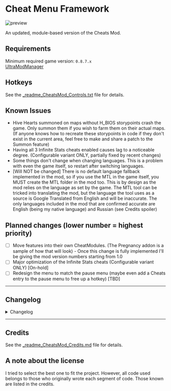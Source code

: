 # Cheat Menu Framework

![preview](https://github.com/K3nny567/Cheat-Menu-Framework/assets/144315629/2883bcf7-898a-4590-9887-725257b5afdf)

An updated, module-based version of the Cheats Mod.

<!-- Latest version: #latest -->

## Requirements

Minimum required game version: `0.8.7.x`<br/>
[UltraModManager](https://mega.nz/folder/FzdxST7a#SRSft4Jj27Tu_jL5O_3RXQ)

## Hotkeys

See the [_readme_CheatsMod_Controls.txt](Framework/_readme_CheatsMod_Controls.txt) file for details.

## Known Issues

- Hive Hearts summoned on maps without H_BIOS storypoints crash the game. Only summon them if you wish to farm them on their actual maps. (If anyone knows how to recreate these storypoints in code if they don't exist in the current area, feel free to make and share a patch to the Summon feature)
- Having all 3 Infinite Stats cheats enabled causes lag to a noticeable degree. (Configurable variant ONLY, partially fixed by recent changes)
- Some things don't change when changing languages. This is a problem with even the game itself, so restart after switching languages.
- [Will NOT be changed] There is no default language fallback implemented in the mod, so if you use the MTL in the game itself, you MUST create the MTL folder in the mod too. This is by design as the mod relies on the language as set by the game. The MTL tool can be tricked into translating the mod, but the language the tool uses as a source is Google Translated from English and will be inaccurate. The only languages included in the mod that are confirmed accurate are English (being my native language) and Russian (see Credits spoiler)

## Planned changes (lower number = highest priority)

- [ ] Move features into their own CheatModules. (The Pregnancy addon is a sample of how that will look) - Once this change is fully implemented I'll be giving the mod version numbers starting from 1.0
- [ ] Major optimization of the Infinite Stats cheats (Configurable variant ONLY) [On-hold]
- [ ] Redesign the menu to match the pause menu (maybe even add a Cheats entry to the pause menu to free up a hotkey) [TBD]

<hr/>

## Changelog

<details>
<summary>Changelog</summary>

- Cleaned up code indentation.
- Renamed dependency to 99998_Lib_DebugMenu
- Move fixes related to scenes into 99998_Lib_DebugMenu
- Added trigger_debug_window_entry to 99998_Lib_DebugMenu.
  (Only installing the dependency gives a standard Debug Menu.)
- Commented out the remaining Battle Test code as it was causing issues in its current state.
- Changed all instances of @autoheal to $autoheal
- Moved `$autoheal = false` out of `class Scene_Base` to make it global.
  (Makes persistent while the game is running.)
- F5 now plays a different sound depending on the state of $autoheal
- Add an option to give 99 levels.
- Moved the race change options into a new submenu (Change Race)
- Added the ability to toggle whether or not Lona gets dirty (persistent through saving/loading)
- Added Abominations to race menu.
- Switched to modular format.
- Added a cheat settings loader. (Saves to and loads from `GameCheats.ini` in the game's root folder next to `Game.ini`, `GameLona.ini` and `GameMods.ini`)
- Autoheal state is now persistent via the settings loader. Added a check to prevent cheat running before the main menu appears.
- Fixed support skills not able to be used on others bug in NoFriendlyFire mod.
- Restored builtin Friendly Fire Avoidance.
- Removed NoItemDisappearing mod as it no longer works.
- Added projectiles back to NoFriendlyFire from original.
- Improved toggling of the Dirty stat. Moved to new spot (see below)
- Split AutoHeal cheat into individual stats. Hotkey toggles all 3 together, if toggled individually in the menu the hotkey will reverse the state of those options (Kept for those who just want all 3 stats to be infinite)
- Added F1, F2, F3, F4 as usable Input triggers.
- Lvl99 cheat now sets the level directly and sets experience to only what is needed for getting to lvl 99
- Add Trait Points now only adds 999 trait points, 9999 was severely overkill.
- Made it possible to use the Confirm key/button without breaking stealth (requires "Into Shadows" trait)
- New "Toggle Cheats" option in menu, can be easily added to from other mods (see `2000_CheatModule_*.rb` for examples). Toggles include:
  - Dirty Stat - Toggles whether or not Lona can get dirty. Now properly toggles. State is saved in save files, not in the `GameCheats.ini` file.
  - Auto-Bandage - Toggles the automatic treatment of wounds. (`2000_CheatModule_AutoBandage.rb`)
  - Infinite Health - Toggles auto-heal. (`2000_CheatModule_InfiniteMainStats.rb`)
  - Infinite Food - Toggles auto-feed. (`2000_CheatModule_InfiniteMainStats.rb`)
  - Infinite Stamina - Toggles auto-rest. (`2000_CheatModule_InfiniteMainStats.rb`)
- New hotkey (F3) to unequip unequipable equipment.
  Shift+F3 to force unequip (unequips equipment not normally unequipable).
- Fixed - check that prevent autocheats running when not ingame. Should work with all saves now, regardless of what game version the save was started in.
- A few bugfixes, reorganized a few things and adjusted ScriptLoad priorites.
- More bugfixes, added Item, Weapon, Armor inventory editors, changed 100 modifier key from CTRL to ALT as it wasn't working with CTRL.
- Made it easy add to the main menu of Cheats Mod from other mods. See `1500_CheatModule_InvEdit.rb` for example.
- Summon menu now only lists NPC's. Certain NPC's will crash the game if killed on the wrong map.
- Merged Morality options into an editor. Also colorized (Green=Good, White=Neutral, Red=Evil)
- "Toggle Cheats" now show if they are on/off.
- Added module that adds abom skills when changing race to Abomination, removes abom skills when changing to non-abom races.
- Added module that adds the ability to change Lona's Hair Color.
- Re-structured the Modular Mod Loader version of the mod.
- Limited Hair Color Editor to range of 0-5, auto-wraps around to 0 or 5 respectively.
- Removed extra mods from othermods that shouldn't of been included.
- Inverted the Skill Roster paging direction. - Removed in favor of the official bugfix.
- Added CG/Achievement Unlock module, decided to leave this as a non-GUI option, commands to unlock/reset CG's and Achievements are as follows:
  CheatUtils.unlock_cg
  CheatUtils.unlock_ach (Make sure to install the UnlockTool in the `Required Modules` section as it fixes the ear rape from using this command)
  CheatUtils.reset_cg
  CheatUtils.reset_ach
- Disabled cheat entries during disclaimer screen.
- Infinite Stats cheats implementation upgrade (settings editable only from GameCheats.ini or console if you know what you are doing): (needs optimizing, causes slightly noticable amount of lag)
- Configurable regen limits [percentage of current max stat value] (Defaults: Health - 20%, Stamina - 40%, Food: 10%) [0.20, 0.40, 0.10]
- Configurable regen rates [percentage of current max stat value] (Defaults: Health - 1%, Stamina - 0.2%, Food: 0.5%) [0.01, 0.002, 0.005]
- Regen modes:
  - Regen only while below limit. (Default) [OnlyBelow]
  - Regen to full upon dropping below limit. [DropsBelow]
- Added JoiPlay support, uncomment `$JOIPLAY_MODE = true` in `main.rb`:
  Disables all hotkeys except the menu.
  Checks for F8 (CR button) instead of F9. - Regressed as completely unnecessary.
- Translation support for text within Modular Cheats Mod. (Restart the game after switching languages)
- Forgot to swap the appropriate lines in main.rb, fixed. Please re-download. Also once again removed some other mods that were not supposed to be in the upload.
- Improved the fix in `main.rb`. Now I won't need to mess with which lines are commented or not ;)
- RUS DeepL translation replaced with manual translation, many thanks Zhong Xina | z洪ξ那  :)
- Morality cheat now works correctly, was editing the display stat only (needed to edit both the display and the storage)  o_O
- There are now 2 variants of the Infinite Stats cheat:
  - Variant 1: Simple version that is not configurable, just adds 999 like the old versions did.
  - Variant 2: The indev configurable version.
- RUS translation update: flaws fixed. Thanks Zhong Xina | z洪ξ那
- Configurable Infinite Health Cheat: using wrong stat for max health value, fixed.
- `CheatUtils` class changed to module. Initial declaration moved from `CheatMod.rb` to `Utils.rb`
- Unused dependency code removed, remaining class merged into CheatMod.rb (Dependency credit will remain for historical reasons)
- Added new cheat: Infinite Money (AKA Trade Points)
- Fixed - Unlock Tool module no longer plays sounds when unlocking all achievements. Make sure to get the update from the `Required Modules` section.
- Split included modules out into their own downloads.
- Updated Race Changer to support Pure Moot (yes the tail). Compatibility with previous game versions potentially definitely broken... Feedback required Confirmed by feedback.
- Renamed `main.rb` to `__init__.rb`, wrapped mod specific code into a module.
- Fixed - Forgot to add `FileGetter.` to `load_from_list` function call in CheatsMod module.
- Fixed - getTextInfo wrapped into CheatsMod module. All scripts using it have been updated.
- New CheatModule: Sea Witch Awaken Skill - When using the Race Changer to change race to either Pre or True Deepone, the Awaken skill is learnt, for other races it is removed.
- Removed - Pregnancy submenu in favor of the new CheatModule which replaces it.
- Removed - UnlockTool translations removed as a previous update negated the need to translate the CheatModule.
- Fixed - Sickly was renamed to AbomSickly.
- Initial steps for v1.0 release of the mod.
- Renamed to Cheat Menu Framework
- Changed how cheat triggers work.
- Removed the plural in the heal wound command and it's translations.
- CheatModules now only declare globals once per game session. This has reduced some of the lag in relation to the `Configurable Infinite Main Stats` module.
- Fixed/improved - Hotkeys and menu can only be used while the current scene is Scene_Map. ie: A valid save.
- Renamed core script - CheatMod.rb to Menu.rb
- Give Gold hotkey moved to Infinite Money CheatModule.

</details>

<hr/>

## Credits

See the [_readme_CheatsMod_Credits.md](Framework/_readme_CheatsMod_Credits.md) file for details.

## A note about the license

I tried to select the best one to fit the project. However, all code used belongs to those who originally wrote each segment of code. Those known are listed in the credits.
